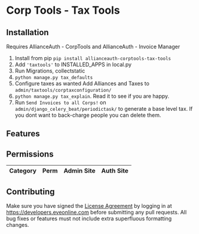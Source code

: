 
# Corp Tools - Tax Tools

## Installation

Requires AllianceAuth - CorpTools and AllianceAuth - Invoice Manager

1. Install from pip `pip install allianceauth-corptools-tax-tools`
2. Add `'taxtools'` to INSTALLED_APPS in local.py
3. Run Migrations, collectstatic
4. `python manage.py tax_defaults`
5. Configure taxes as wanted
    Add Alliances and Taxes to `admin/taxtools/corptaxconfiguration/`
6. `python manage.py tax_explain`. Read it to see if you are happy.
7. Run `Send Invoices to all Corps!` on `admin/django_celery_beat/periodictask/` to generate a base level tax. If you dont want to back-charge people you can delete them.

## Features

## Permissions

Category | Perm | Admin Site | Auth Site
--- | --- | --- | ---

## Contributing

Make sure you have signed the [License Agreement](https://developers.eveonline.com/resource/license-agreement) by logging in at <https://developers.eveonline.com> before submitting any pull requests. All bug fixes or features must not include extra superfluous formatting changes.
